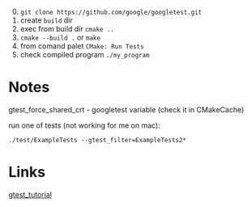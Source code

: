 0. `git clone https://github.com/google/googletest.git`
1. create `build` dir
2. exec from build dir `cmake ..`
3. `cmake --build .` or `make`
4. from comand palet `CMake: Run Tests`
5. check compiled program `./my_program`

# Notes
gtest_force_shared_crt - googletest variable (check it in CMakeCache)

run one of tests (not working for me on mac):

`./test/ExampleTests --gtest_filter=ExampleTests2*`

# Links
[gtest_tutorial](https://youtu.be/Lp1ifh9TuFI)